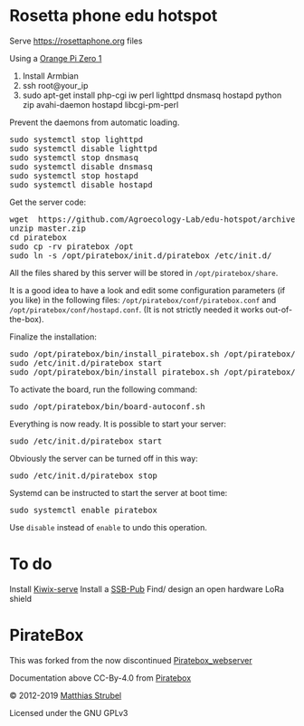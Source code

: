 # Rosetta phone edu hotspot

Serve https://rosettaphone.org files 

Using a [Orange Pi Zero 1](https://s.click.aliexpress.com/e/_AkhAQ5)

1) Install Armbian
2) ssh root@your_ip
3) sudo apt-get install php-cgi iw perl lighttpd dnsmasq hostapd python zip avahi-daemon hostapd libcgi-pm-perl


<p>
Prevent the daemons from automatic loading.
</p>
<pre class="code">sudo systemctl stop lighttpd
sudo systemctl disable lighttpd
sudo systemctl stop dnsmasq
sudo systemctl disable dnsmasq
sudo systemctl stop hostapd
sudo systemctl disable hostapd</pre>

<p>
Get the server code:
</p>
<pre class="code">wget  https://github.com/Agroecology-Lab/edu-hotspot/archive/refs/heads/master.zip
unzip master.zip
cd piratebox
sudo cp -rv piratebox /opt
sudo ln -s /opt/piratebox/init.d/piratebox /etc/init.d/</pre>

<p>
All the files shared by this server will be stored in <code>/opt/piratebox/share</code>.
</p>

<p>
It is a good idea to have a look and edit some configuration parameters (if you like) in the following files: <code>/opt/piratebox/conf/piratebox.conf</code> and <code>/opt/piratebox/conf/hostapd.conf</code>. (It is not strictly needed it works out-of-the-box).
</p>

<p>
Finalize the installation:
</p>
<pre class="code">sudo /opt/piratebox/bin/install_piratebox.sh /opt/piratebox/conf/piratebox.conf part2
sudo /etc/init.d/piratebox start
sudo /opt/piratebox/bin/install_piratebox.sh /opt/piratebox/conf/piratebox.conf imageboard</pre>

<p>
To activate the board, run the following command:
</p>
<pre class="code">sudo /opt/piratebox/bin/board-autoconf.sh</pre>

<p>
Everything is now ready. It is possible to start your server:
</p>
<pre class="code">sudo /etc/init.d/piratebox start</pre>

<p>
Obviously the server can be turned off in this way:
</p>
<pre class="code">sudo /etc/init.d/piratebox stop</pre>

<p>
Systemd can be instructed to start the server at boot time:
</p>
<pre class="code">sudo systemctl enable piratebox</pre>

<p>
Use <code>disable</code> instead of <code>enable</code> to undo this operation.  
</p>

</div>

# To do
Install [Kiwix-serve](https://www.kiwix.org/en/downloads/kiwix-serve/)
Install a [SSB-Pub](https://people.iola.dk/arj/2020/03/04/how-to-setup-a-pub-for-ssb-browser/)
Find/ design an open hardware LoRa shield

# PirateBox   

This was forked from the now discontinued [Piratebox_webserver](https://github.com/PierreMartin/PirateBoxScripts_Webserver)

Documentation above CC-By-4.0 from [Piratebox](https://piratebox.cc/raspberry_pi:diy:armbian)

© 2012-2019 [Matthias Strubel](mailto:matthias.strubel@aod-rpg.de) 

Licensed under the GNU GPLv3
